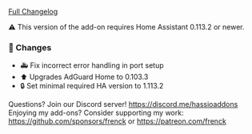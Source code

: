 [Full Changelog][changelog]

⚠️ This version of the add-on requires Home Assistant 0.113.2 or newer.

### 🔨 Changes

- 🚑 Fix incorrect error handling in port setup
- ⬆ Upgrades AdGuard Home to 0.103.3
- 🔒 Set minimal required HA version to 1.113.2

[changelog]: https://github.com/hassio-addons/addon-adguard-home/compare/v2.4.2...v2.5.0

Questions? Join our Discord server! https://discord.me/hassioaddons
Enjoying my add-ons? Consider supporting my work:
https://github.com/sponsors/frenck or https://patreon.com/frenck